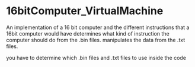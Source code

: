 # 16bitComputer_VirtualMachine
An implementation of a 16 bit computer and the different instructions that a 16bit computer would have
determines what kind of instruction the computer should do from the .bin files.
manipulates the data from the .txt files.

you have to determine which .bin files and .txt files to use inside the code
